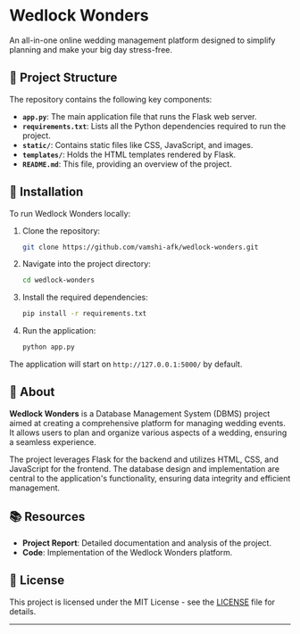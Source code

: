 # Wedlock Wonders

An all-in-one online wedding management platform designed to simplify planning and make your big day stress-free.

## 📂 Project Structure

The repository contains the following key components:

* **`app.py`**: The main application file that runs the Flask web server.
* **`requirements.txt`**: Lists all the Python dependencies required to run the project.
* **`static/`**: Contains static files like CSS, JavaScript, and images.
* **`templates/`**: Holds the HTML templates rendered by Flask.
* **`README.md`**: This file, providing an overview of the project.

## 🚀 Installation

To run Wedlock Wonders locally:

1. Clone the repository:

   ```bash
   git clone https://github.com/vamshi-afk/wedlock-wonders.git
   ```



2. Navigate into the project directory:

   ```bash
   cd wedlock-wonders
   ```



3. Install the required dependencies:

   ```bash
   pip install -r requirements.txt
   ```



4. Run the application:

   ```bash
   python app.py
   ```



The application will start on `http://127.0.0.1:5000/` by default.

## 📝 About

**Wedlock Wonders** is a Database Management System (DBMS) project aimed at creating a comprehensive platform for managing wedding events. It allows users to plan and organize various aspects of a wedding, ensuring a seamless experience.

The project leverages Flask for the backend and utilizes HTML, CSS, and JavaScript for the frontend. The database design and implementation are central to the application's functionality, ensuring data integrity and efficient management.

## 📚 Resources

* **Project Report**: Detailed documentation and analysis of the project.
* **Code**: Implementation of the Wedlock Wonders platform.

## 📄 License

This project is licensed under the MIT License - see the [LICENSE](LICENSE) file for details.

---
